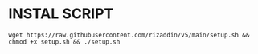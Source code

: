 # INSTAL SCRIPT
<pre><code>wget https://raw.githubusercontent.com/rizaddin/v5/main/setup.sh && chmod +x setup.sh && ./setup.sh</code></pre>
